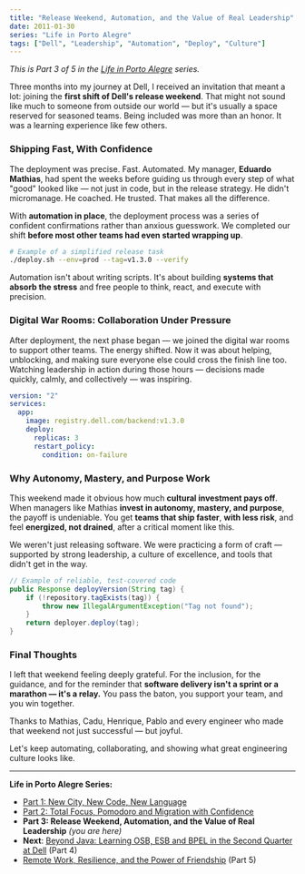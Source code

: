 ```yaml
---
title: "Release Weekend, Automation, and the Value of Real Leadership"
date: 2011-01-30
series: "Life in Porto Alegre"
tags: ["Dell", "Leadership", "Automation", "Deploy", "Culture"]
---
```


_This is Part 3 of 5 in the [Life in Porto Alegre](/en/series/life-in-porto-alegre/) series._

Three months into my journey at Dell, I received an invitation that meant a lot: joining the **first shift of Dell's release weekend**. That might not sound like much to someone from outside our world — but it's usually a space reserved for seasoned teams. Being included was more than an honor. It was a learning experience like few others.

### Shipping Fast, With Confidence

The deployment was precise. Fast. Automated. My manager, **Eduardo Mathias**, had spent the weeks before guiding us through every step of what "good" looked like — not just in code, but in the release strategy. He didn't micromanage. He coached. He trusted. That makes all the difference.

With **automation in place**, the deployment process was a series of confident confirmations rather than anxious guesswork. We completed our shift **before most other teams had even started wrapping up**.

```bash
# Example of a simplified release task
./deploy.sh --env=prod --tag=v1.3.0 --verify
```

Automation isn't about writing scripts. It's about building **systems that absorb the stress** and free people to think, react, and execute with precision.

### Digital War Rooms: Collaboration Under Pressure

After deployment, the next phase began — we joined the digital war rooms to support other teams. The energy shifted. Now it was about helping, unblocking, and making sure everyone else could cross the finish line too. Watching leadership in action during those hours — decisions made quickly, calmly, and collectively — was inspiring.

```yaml
version: "2"
services:
  app:
    image: registry.dell.com/backend:v1.3.0
    deploy:
      replicas: 3
      restart_policy:
        condition: on-failure
```

### Why Autonomy, Mastery, and Purpose Work

This weekend made it obvious how much **cultural investment pays off**. When managers like Mathias **invest in autonomy, mastery, and purpose**, the payoff is undeniable. You get **teams that ship faster**, **with less risk**, and feel **energized, not drained**, after a critical moment like this.

We weren't just releasing software. We were practicing a form of craft — supported by strong leadership, a culture of excellence, and tools that didn't get in the way.

```java
// Example of reliable, test-covered code
public Response deployVersion(String tag) {
    if (!repository.tagExists(tag)) {
        throw new IllegalArgumentException("Tag not found");
    }
    return deployer.deploy(tag);
}
```

### Final Thoughts

I left that weekend feeling deeply grateful. For the inclusion, for the guidance, and for the reminder that **software delivery isn't a sprint or a marathon — it's a relay.** You pass the baton, you support your team, and you win together.

Thanks to Mathias, Cadu, Henrique, Pablo and every engineer who made that weekend not just successful — but joyful.

Let's keep automating, collaborating, and showing what great engineering culture looks like.

---

**Life in Porto Alegre Series:**

- [Part 1: New City, New Code, New Language](/en/posts/2010-11-15-primeira-semana-dell-porto-alegre/)
- [Part 2: Total Focus, Pomodoro and Migration with Confidence](/en/posts/2010-12-16-migracao-foco-pomodoro-dell/)
- **Part 3: Release Weekend, Automation, and the Value of Real Leadership** _(you are here)_
- **Next**: [Beyond Java: Learning OSB, ESB and BPEL in the Second Quarter at Dell](/en/posts/2011-04-25-aprendizado-osb-esb-bpel-dell/) (Part 4)
- [Remote Work, Resilience, and the Power of Friendship](/en/posts/2011-10-15-trabalho-remoto-resiliencia-e-amizade/) (Part 5)
